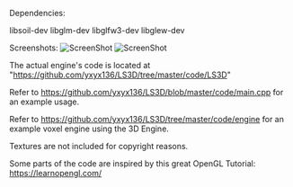Dependencies:

libsoil-dev
libglm-dev
libglfw3-dev
libglew-dev

Screenshots:
![ScreenShot](https://github.com/yxyx136/LS3D/raw/master/screenshot1.png)
![ScreenShot](https://github.com/yxyx136/LS3D/raw/master/screenshot2.png)

The actual engine's code is located at "https://github.com/yxyx136/LS3D/tree/master/code/LS3D"

Refer to https://github.com/yxyx136/LS3D/blob/master/code/main.cpp for an example usage.

Refer to https://github.com/yxyx136/LS3D/tree/master/code/engine for an example voxel engine using the 3D Engine.

Textures are not included for copyright reasons.

Some parts of the code are inspired by this great OpenGL Tutorial: https://learnopengl.com/
